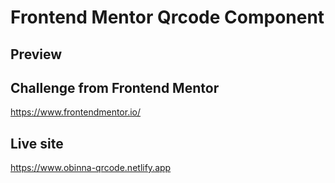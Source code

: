 # Frontend Mentor Qrcode Component

## Preview

## Challenge from Frontend Mentor
https://www.frontendmentor.io/

## Live site
https://www.obinna-qrcode.netlify.app

